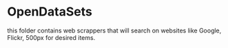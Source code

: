 # OpenDataSets

this folder contains web scrappers that will search on websites like Google, Flickr, 500px for desired items.
